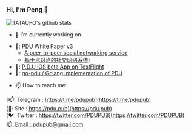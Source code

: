 ### Hi, I'm Peng 👋

![TATAUFO's github stats](https://github-readme-stats.vercel.app/api?username=tataufo)

- 🔭 I’m currently working on 

* 🚢: PDU White Paper v3
  - [A peer-to-peer social networking service](https://pdu.pub/docs/en/WhitePaperV3.html)
  - [基于点对点的社交网络系统](https://pdu.pub/docs/zh/WhitePaperV3.html)) 
* 🚀: [P.D.U iOS beta App on TestFlight](https://testflight.apple.com/join/FqQGxhbn)
* 🚀: [go-pdu / Golang implementation of PDU](https://github.com/pdupub/go-pdu) <br>


- 📫 How to reach me: 

[📫: Telegram : https://t.me/pdupub](https://t.me/pdupub) <br>
[🚀: Site : https://pdu.pub](https://pdu.pub) <br>
[🐦: Twitter : https://twitter.com/PDUPUB](https://twitter.com/PDUPUB) <br>
[📫: Email : pdupub@gmail.com](mailto:pdupub@gmail.com)
